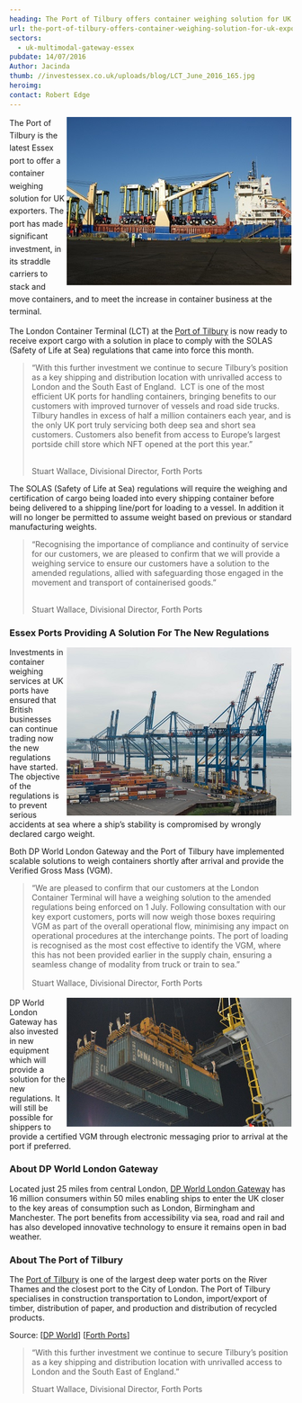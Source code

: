 ```yaml
---
heading: The Port of Tilbury offers container weighing solution for UK exporters
url: the-port-of-tilbury-offers-container-weighing-solution-for-uk-exporters
sectors:
  - uk-multimodal-gateway-essex 
pubdate: 14/07/2016
Author: Jacinda
thumb: //investessex.co.uk/uploads/blog/LCT_June_2016_165.jpg
heroimg: 
contact: Robert Edge
---
```

<p><span style='line-height: 1.6;'><img alt='Straddle carriers at the Port of Tilbury' src='../uploads/blog/Tilburys_LCT_welcomes_eight_new_straddles_today_400.jpg' style='width: 400px; height: 299px; margin-left: 2px; margin-right: 2px; float: right;'/>The Port of Tilbury is the latest Essex port to offer a container weighing solution for UK exporters. The port has made significant investment, in its straddle carriers to stack and move containers, and to meet the increase in container business at the terminal.</span></p><p>The London Container Terminal (LCT) at the <a href='http://investessex.co.uk/studies/place-studies/port-of-tilbury' target='_blank'>Port of Tilbury</a> is now ready to receive export cargo with a solution in place to comply with the SOLAS (Safety of Life at Sea) regulations that came into force this month.</p><blockquote><p>“With this further investment we continue to secure Tilbury’s position as a key shipping and distribution location with unrivalled access to London and the South East of England.  LCT is one of the most efficient UK ports for handling containers, bringing benefits to our customers with improved turnover of vessels and road side trucks. Tilbury handles in excess of half a million containers each year, and is the only UK port truly servicing both deep sea and short sea customers. Customers also benefit from access to Europe’s largest portside chill store which NFT opened at the port this year.”</p><p><br/>Stuart Wallace, Divisional Director, Forth Ports</p></blockquote><p>The SOLAS (Safety of Life at Sea) regulations will require the weighing and certification of cargo being loaded into every shipping container before being delivered to a shipping line/port for loading to a vessel. In addition it will no longer be permitted to assume weight based on previous or standard manufacturing weights.</p><blockquote><p>“Recognising the importance of compliance and continuity of service for our customers, we are pleased to confirm that we will provide a weighing service to ensure our customers have a solution to the amended regulations, allied with safeguarding those engaged in the movement and transport of containerised goods.”</p><p><br/>Stuart Wallace, Divisional Director, Forth Ports</p></blockquote><h3>Essex Ports Providing A Solution For The New Regulations</h3><p><img alt='Port of Tilbury' src='../uploads/blog/LCT_June_2016_400.jpg' style='width: 400px; height: 299px; margin-left: 2px; margin-right: 2px; float: right;'/>Investments in container weighing services at UK ports have ensured that British businesses can continue trading now the new regulations have started. The objective of the regulations is to prevent serious accidents at sea where a ship’s stability is compromised by wrongly declared cargo weight.</p><p>Both DP World London Gateway and the Port of Tilbury have implemented scalable solutions to weigh containers shortly after arrival and provide the Verified Gross Mass (VGM).</p><blockquote><p>“We are pleased to confirm that our customers at the London Container Terminal will have a weighing solution to the amended regulations being enforced on 1 July. Following consultation with our key export customers, ports will now weigh those boxes requiring VGM as part of the overall operational flow, minimising any impact on operational procedures at the interchange points. The port of loading is recognised as the most cost effective to identify the VGM, where this has not been provided earlier in the supply chain, ensuring a seamless change of modality from truck or train to sea.”</p><p><span style='line-height: 1.6;'>Stuart Wallace, Divisional Director, Forth Ports</span></p></blockquote><p><img alt='DP World London Gateway' src='../uploads/blog/DP_World_containers_700.jpg' style='width: 400px; height: 229px; margin-left: 2px; margin-right: 2px; float: right;'/>DP World London Gateway has also invested in new equipment which will provide a solution for the new regulations. It will still be possible for shippers to provide a certified VGM through electronic messaging prior to arrival at the port if preferred.</p><h3>About DP World London Gateway<span style='font-size: 13px; line-height: 1.2;'> </span></h3><p>Located just 25 miles from central London, <a href='http://investessex.co.uk/studies/place-studies/london-gateway-port' target='_blank'>DP World London Gateway</a> has 16 million consumers within 50 miles enabling ships to enter the UK closer to the key areas of consumption such as London, Birmingham and Manchester. The port benefits from accessibility via sea, road and rail and has also developed innovative technology to ensure it remains open in bad weather.</p><h3>About The Port of Tilbury</h3><p>The <a href='http://investessex.co.uk/studies/place-studies/port-of-tilbury' target='_blank'>Port of Tilbury</a> is one of the largest deep water ports on the River Thames and the closest port to the City of London. The Port of Tilbury specialises in construction transportation to London, import/export of timber, distribution of paper, and production and distribution of recycled products.</p><p>Source: [<a href='http://www.investessex.co.uk/studies/place-studies/london-gateway-port/' target='_blank'>DP World</a>] [<a href='https://sprengthomson.com/london-container-terminal-grangemouth-container-terminal-offer-weighing-solution-exporters/' target='_blank'>Forth Ports</a>]</p><blockquote><p>“With this further investment we continue to secure Tilbury’s position as a key shipping and distribution location with unrivalled access to London and the South East of England.”</p><p>Stuart Wallace, Divisional Director, Forth Ports</p></blockquote>